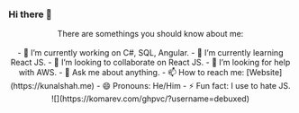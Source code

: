 ### Hi there 👋
<p align="center">
  There are somethings you should know about me:
  <br><br>
  - 🔭 I’m currently working on C#, SQL, Angular.
  - 🌱 I’m currently learning React JS.
  - 👯 I’m looking to collaborate on React JS.
  - 🤔 I’m looking for help with AWS.
  - 💬 Ask me about anything.
  - 📫 How to reach me: [Website](https://kunalshah.me)
  - 😄 Pronouns: He/Him
  - ⚡ Fun fact: I use to hate JS.
  <br>
  ![](https://komarev.com/ghpvc/?username=debuxed)
</p>
